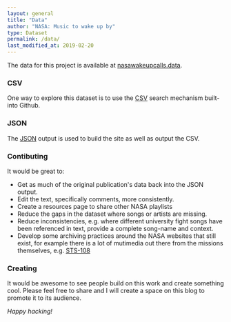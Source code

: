 ```yaml
---
layout: general
title: "Data"
author: "NASA: Music to wake up by"
type: Dataset
permalink: /data/
last_modified_at: 2019-02-20
---
```


The data for this project is available at [nasawakeupcalls.data][data-1].

[data-1]: https://github.com/nasawakeupcalls/nasawakeupcalls.data

### CSV

One way to explore this dataset is to use the [CSV][data-2] search mechanism
built-into Github.

[data-2]: https://github.com/nasawakeupcalls/nasawakeupcalls.data/blob/master/nasawakeupcalls.csv

### JSON

The [JSON][data-3] output is used to build the site as well as output the CSV.

[data-3]: https://github.com/nasawakeupcalls/nasawakeupcalls.data/blob/master/nasawakeupcalls.json

### Contibuting

It would be great to:

* Get as much of the original publication's data back into the JSON output.
* Edit the text, specifically comments, more consistently.
* Create a resources page to share other NASA playlists
* Reduce the gaps in the dataset where songs or artists are missing.
* Reduce inconsistencies, e.g. where different university fight songs have been
referenced in text, provide a complete song-name and context.
* Develop some archiving practices around the NASA websites that still exist,
for example there is a lot of mutimedia out there from the missions themselves,
e.g. [STS-108][data-4]

[data-4]: https://spaceflight.nasa.gov/gallery/audio/shuttle/sts-108/html/ndxpage1.html

### Creating

It would be awesome to see people build on this work and create something cool.
Please feel free to share and I will create a space on this blog to promote
it to its audience.

*Happy hacking!*
